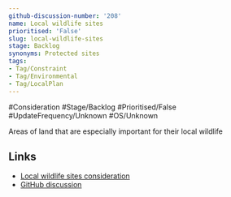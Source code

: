 ```yaml
---
github-discussion-number: '208'
name: Local wildlife sites
prioritised: 'False'
slug: local-wildlife-sites
stage: Backlog
synonyms: Protected sites
tags:
- Tag/Constraint
- Tag/Environmental
- Tag/LocalPlan
---
```


#Consideration #Stage/Backlog #Prioritised/False #UpdateFrequency/Unknown #OS/Unknown

Areas of land that are especially important for their local wildlife

## Links

* [Local wildlife sites consideration](https://design.planning.data.gov.uk/planning-consideration/local-wildlife-sites)
* [GitHub discussion](https://github.com/digital-land/data-standards-backlog/discussions/208)